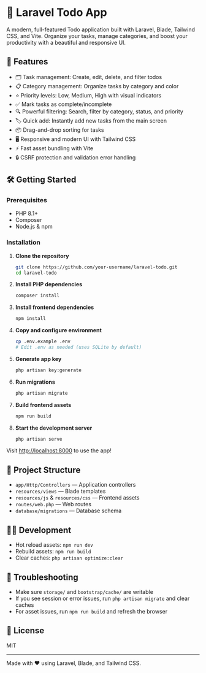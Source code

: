 # 📝 Laravel Todo App

A modern, full-featured Todo application built with Laravel, Blade, Tailwind CSS, and Vite. Organize your tasks, manage categories, and boost your productivity with a beautiful and responsive UI.

## 🚀 Features

- 🗂️ Task management: Create, edit, delete, and filter todos
- 📋 Category management: Organize tasks by category and color
- ⭐ Priority levels: Low, Medium, High with visual indicators
- ✅ Mark tasks as complete/incomplete
- 🔍 Powerful filtering: Search, filter by category, status, and priority
- 🏷️ Quick add: Instantly add new tasks from the main screen
- 📦 Drag-and-drop sorting for tasks
- 🖥️ Responsive and modern UI with Tailwind CSS
- ⚡ Fast asset bundling with Vite
- 🔒 CSRF protection and validation error handling

## 🛠️ Getting Started

### Prerequisites
- PHP 8.1+
- Composer
- Node.js & npm

### Installation

1. **Clone the repository**
   ```sh
   git clone https://github.com/your-username/laravel-todo.git
   cd laravel-todo
   ```
2. **Install PHP dependencies**
   ```sh
   composer install
   ```
3. **Install frontend dependencies**
   ```sh
   npm install
   ```
4. **Copy and configure environment**
   ```sh
   cp .env.example .env
   # Edit .env as needed (uses SQLite by default)
   ```
5. **Generate app key**
   ```sh
   php artisan key:generate
   ```
6. **Run migrations**
   ```sh
   php artisan migrate
   ```
7. **Build frontend assets**
   ```sh
   npm run build
   ```
8. **Start the development server**
   ```sh
   php artisan serve
   ```

Visit [http://localhost:8000](http://localhost:8000) to use the app!

## 📁 Project Structure

- `app/Http/Controllers` — Application controllers
- `resources/views` — Blade templates
- `resources/js` & `resources/css` — Frontend assets
- `routes/web.php` — Web routes
- `database/migrations` — Database schema

## 🧑‍💻 Development
- Hot reload assets: `npm run dev`
- Rebuild assets: `npm run build`
- Clear caches: `php artisan optimize:clear`

## 🐞 Troubleshooting
- Make sure `storage/` and `bootstrap/cache/` are writable
- If you see session or error issues, run `php artisan migrate` and clear caches
- For asset issues, run `npm run build` and refresh the browser

## 📜 License

MIT

---

Made with ❤️ using Laravel, Blade, and Tailwind CSS.

